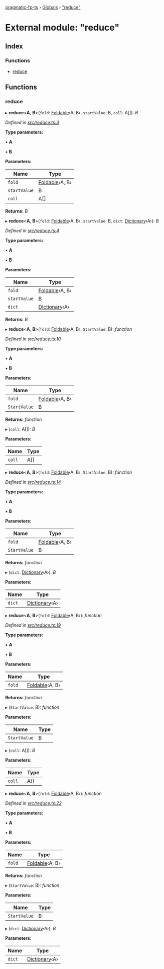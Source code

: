 [pragmatic-fp-ts](../README.md) › [Globals](../globals.md) › ["reduce"](_reduce_.md)

# External module: "reduce"

## Index

### Functions

* [reduce](_reduce_.md#reduce)

## Functions

###  reduce

▸ **reduce**<**A**, **B**>(`fold`: [Foldable](_types_.md#foldable)‹A, B›, `startValue`: B, `coll`: A[]): *B*

*Defined in [src/reduce.ts:3](https://github.com/hermann-p/pragmatic-fp-ts/blob/a1a02fb/src/reduce.ts#L3)*

**Type parameters:**

▪ **A**

▪ **B**

**Parameters:**

Name | Type |
------ | ------ |
`fold` | [Foldable](_types_.md#foldable)‹A, B› |
`startValue` | B |
`coll` | A[] |

**Returns:** *B*

▸ **reduce**<**A**, **B**>(`fold`: [Foldable](_types_.md#foldable)‹A, B›, `startValue`: B, `dict`: [Dictionary](_types_.md#dictionary)‹A›): *B*

*Defined in [src/reduce.ts:4](https://github.com/hermann-p/pragmatic-fp-ts/blob/a1a02fb/src/reduce.ts#L4)*

**Type parameters:**

▪ **A**

▪ **B**

**Parameters:**

Name | Type |
------ | ------ |
`fold` | [Foldable](_types_.md#foldable)‹A, B› |
`startValue` | B |
`dict` | [Dictionary](_types_.md#dictionary)‹A› |

**Returns:** *B*

▸ **reduce**<**A**, **B**>(`fold`: [Foldable](_types_.md#foldable)‹A, B›, `StartValue`: B): *function*

*Defined in [src/reduce.ts:10](https://github.com/hermann-p/pragmatic-fp-ts/blob/a1a02fb/src/reduce.ts#L10)*

**Type parameters:**

▪ **A**

▪ **B**

**Parameters:**

Name | Type |
------ | ------ |
`fold` | [Foldable](_types_.md#foldable)‹A, B› |
`StartValue` | B |

**Returns:** *function*

▸ (`coll`: A[]): *B*

**Parameters:**

Name | Type |
------ | ------ |
`coll` | A[] |

▸ **reduce**<**A**, **B**>(`fold`: [Foldable](_types_.md#foldable)‹A, B›, `StartValue`: B): *function*

*Defined in [src/reduce.ts:14](https://github.com/hermann-p/pragmatic-fp-ts/blob/a1a02fb/src/reduce.ts#L14)*

**Type parameters:**

▪ **A**

▪ **B**

**Parameters:**

Name | Type |
------ | ------ |
`fold` | [Foldable](_types_.md#foldable)‹A, B› |
`StartValue` | B |

**Returns:** *function*

▸ (`dict`: [Dictionary](_types_.md#dictionary)‹A›): *B*

**Parameters:**

Name | Type |
------ | ------ |
`dict` | [Dictionary](_types_.md#dictionary)‹A› |

▸ **reduce**<**A**, **B**>(`fold`: [Foldable](_types_.md#foldable)‹A, B›): *function*

*Defined in [src/reduce.ts:19](https://github.com/hermann-p/pragmatic-fp-ts/blob/a1a02fb/src/reduce.ts#L19)*

**Type parameters:**

▪ **A**

▪ **B**

**Parameters:**

Name | Type |
------ | ------ |
`fold` | [Foldable](_types_.md#foldable)‹A, B› |

**Returns:** *function*

▸ (`StartValue`: B): *function*

**Parameters:**

Name | Type |
------ | ------ |
`StartValue` | B |

▸ (`coll`: A[]): *B*

**Parameters:**

Name | Type |
------ | ------ |
`coll` | A[] |

▸ **reduce**<**A**, **B**>(`fold`: [Foldable](_types_.md#foldable)‹A, B›): *function*

*Defined in [src/reduce.ts:22](https://github.com/hermann-p/pragmatic-fp-ts/blob/a1a02fb/src/reduce.ts#L22)*

**Type parameters:**

▪ **A**

▪ **B**

**Parameters:**

Name | Type |
------ | ------ |
`fold` | [Foldable](_types_.md#foldable)‹A, B› |

**Returns:** *function*

▸ (`StartValue`: B): *function*

**Parameters:**

Name | Type |
------ | ------ |
`StartValue` | B |

▸ (`dict`: [Dictionary](_types_.md#dictionary)‹A›): *B*

**Parameters:**

Name | Type |
------ | ------ |
`dict` | [Dictionary](_types_.md#dictionary)‹A› |
